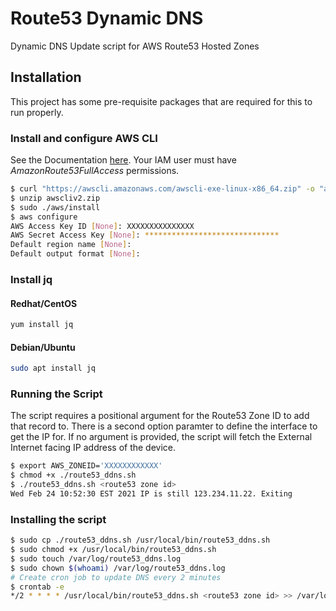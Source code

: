 # Route53 Dynamic DNS

Dynamic DNS Update script for AWS Route53 Hosted Zones

## Installation

This project has some pre-requisite packages that are required for this to run properly.

### Install and configure AWS CLI

See the Documentation [here](https://docs.aws.amazon.com/cli/latest/userguide/install-cliv2-linux.html). Your IAM user must have _AmazonRoute53FullAccess_ permissions.

```bash
$ curl "https://awscli.amazonaws.com/awscli-exe-linux-x86_64.zip" -o "awscliv2.zip"
$ unzip awscliv2.zip
$ sudo ./aws/install
$ aws configure
AWS Access Key ID [None]: XXXXXXXXXXXXXXX
AWS Secret Access Key [None]: ******************************
Default region name [None]:
Default output format [None]:
```

### Install jq

#### Redhat/CentOS

```bash
yum install jq
```

#### Debian/Ubuntu

```bash
sudo apt install jq
```

### Running the Script

The script requires a positional argument for the Route53 Zone ID to add that record to. There is a second option paramter to define the interface to get the IP for. If no argument is provided, the script will fetch the External Internet facing IP address of the device.

```bash
$ export AWS_ZONEID='XXXXXXXXXXXX'
$ chmod +x ./route53_ddns.sh 
$ ./route53_ddns.sh <route53 zone id>
Wed Feb 24 10:52:30 EST 2021 IP is still 123.234.11.22. Exiting
```

### Installing the script

```bash
$ sudo cp ./route53_ddns.sh /usr/local/bin/route53_ddns.sh
$ sudo chmod +x /usr/local/bin/route53_ddns.sh
$ sudo touch /var/log/route53_ddns.log
$ sudo chown $(whoami) /var/log/route53_ddns.log
# Create cron job to update DNS every 2 minutes
$ crontab -e
*/2 * * * * /usr/local/bin/route53_ddns.sh <route53 zone id> >> /var/log/route53_ddns.log
```
